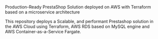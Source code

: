 Production-Ready PrestaShop Solution deployed on AWS with Terraform based on a microservice architecture

This repository deploys a Scalable, and performant Prestashop solution in the AWS Cloud using Terraform, AWS RDS based on MySQL engine and AWS Container-as-a-Service Fargate.
